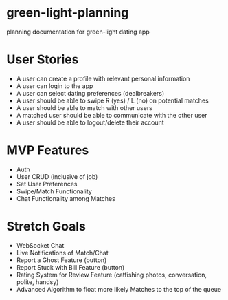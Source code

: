 # green-light-planning
planning documentation for green-light dating app 

# User Stories 
- A user can create a profile with relevant personal information 
- A user can login to the app 
- A user can select dating preferences (dealbreakers) 
- A user should be able to swipe R (yes) / L (no) on potential matches 
- A user should be able to match with other users 
- A matched user should be able to communicate with the other user 
- A user should be able to logout/delete their account  


# MVP Features 
- Auth 
- User CRUD (inclusive of job) 
- Set User Preferences 
- Swipe/Match Functionality 
- Chat Functionality among Matches 


# Stretch Goals 
- WebSocket Chat 
- Live Notifications of Match/Chat
- Report a Ghost Feature (button)
- Report Stuck with Bill Feature (button)
- Rating System for Review Feature (catfishing photos, conversation, polite, handsy)
- Advanced Algorithm to float more likely Matches to the top of the queue 
